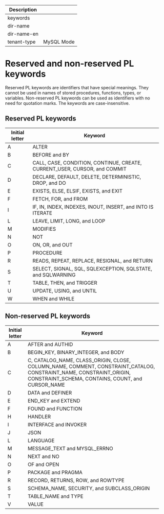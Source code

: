 | Description   |                 |
|---------------|-----------------|
| keywords      |                 |
| dir-name      |                 |
| dir-name-en   |                 |
| tenant-type   | MySQL Mode      |

# Reserved and non-reserved PL keywords


Reserved PL keywords are identifiers that have special meanings. They cannot be used in names of stored procedures, functions, types, or variables. Non-reserved PL keywords can be used as identifiers with no need for quotation marks. The keywords are case-insensitive.

## Reserved PL keywords

| Initial letter | Keyword |
|-----|----------------------------------------------------------------|
| A | ALTER |
| B | BEFORE and BY |
| C | CALL, CASE, CONDITION, CONTINUE, CREATE, CURRENT_USER, CURSOR, and COMMIT |
| D | DECLARE, DEFAULT, DELETE, DETERMINISTIC, DROP, and DO |
| E | EXISTS, ELSE, ELSIF, EXISTS, and EXIT |
| F | FETCH, FOR, and FROM |
| I | IF, IN, INDEX, INDEXES, INOUT, INSERT, and INTO IS ITERATE |
| L | LEAVE, LIMIT, LONG, and LOOP |
| M | MODIFIES |
| N | NOT |
| O | ON, OR, and OUT |
| P | PROCEDURE |
| R | READS, REPEAT, REPLACE, RESIGNAL, and RETURN |
| S | SELECT, SIGNAL, SQL, SQLEXCEPTION, SQLSTATE, and SQLWARNING |
| T | TABLE, THEN, and TRIGGER |
| U | UPDATE, USING, and UNTIL |
| W | WHEN and WHILE |



## Non-reserved PL keywords

| Initial letter | Keyword |
|-----|-------------------------------------------------------------------------------------------------------------------------------------------------------------|
| A | AFTER and AUTHID |
| B | BEGIN_KEY, BINARY_INTEGER, and BODY |
| C | C, CATALOG_NAME, CLASS_ORIGIN, CLOSE, COLUMN_NAME, COMMENT, CONSTRAINT_CATALOG, CONSTRAINT_NAME, CONSTRAINT_ORIGIN, CONSTRAINT_SCHEMA, CONTAINS, COUNT, and CURSOR_NAME |
| D | DATA and DEFINER |
| E | END_KEY and EXTEND |
| F | FOUND and FUNCTION |
| H | HANDLER |
| I | INTERFACE and INVOKER |
| J | JSON |
| L | LANGUAGE |
| M | MESSAGE_TEXT and MYSQL_ERRNO |
| N | NEXT and NO |
| O | OF and OPEN |
| P | PACKAGE and PRAGMA |
| R | RECORD, RETURNS, ROW, and ROWTYPE |
| S | SCHEMA_NAME, SECURITY, and SUBCLASS_ORIGIN |
| T | TABLE_NAME and TYPE |
| V | VALUE |
